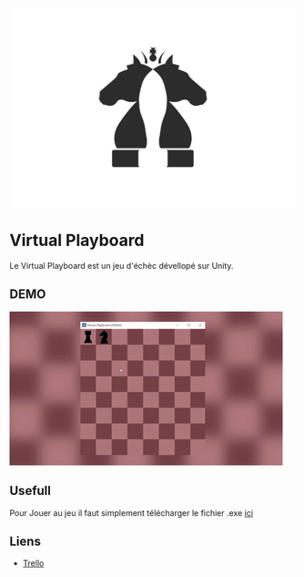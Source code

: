 ![test](imgReadme/Logo.png)

# Virtual Playboard

Le Virtual Playboard est un jeu d'échèc dévellopé sur Unity.

## DEMO

![](imgReadme/Demo2.gif)

## Usefull

Pour Jouer au jeu il faut simplement télécharger le fichier .exe [ici]()

## Liens
 - [Trello](https://trello.com/b/ScTEPRd8)
